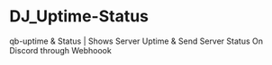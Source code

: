 # DJ_Uptime-Status
qb-uptime &amp; Status |  Shows Server Uptime &amp; Send Server Status On Discord through Webhoook
